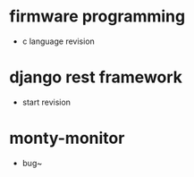 # firmware programming 
- c language revision

# django rest framework
- start revision

# monty-monitor
- bug~